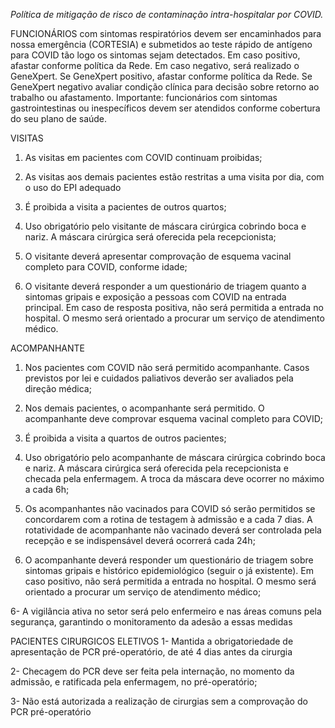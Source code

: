 *Política de mitigação de risco de contaminação intra-hospitalar por COVID.*

FUNCIONÁRIOS com sintomas respiratórios devem ser encaminhados para nossa emergência (CORTESIA) e submetidos ao teste rápido de antígeno para COVID tão logo os sintomas sejam detectados. Em caso positivo, afastar conforme política da Rede. 
Em caso negativo, será realizado o GeneXpert.
Se GeneXpert positivo,  afastar conforme política da Rede. Se GeneXpert negativo avaliar condição clínica para decisão sobre retorno ao trabalho ou afastamento. 
Importante: funcionários com sintomas gastrointestinas ou inespecíficos devem ser atendidos conforme cobertura do seu plano de saúde.

VISITAS
1. As visitas em pacientes com COVID continuam proibidas;

2. As visitas aos demais pacientes estão restritas a uma visita por dia, com o uso do EPI adequado

3. É proibida a visita a pacientes de outros quartos;

4. Uso obrigatório pelo visitante de máscara cirúrgica cobrindo boca e nariz. A máscara cirúrgica será oferecida pela recepcionista;

5. O visitante deverá apresentar comprovação de esquema vacinal completo para COVID, conforme idade;

6. O visitante deverá responder a um questionário de triagem quanto a sintomas gripais e exposição a pessoas com COVID na entrada principal. Em caso de resposta positiva, não será permitida a entrada no hospital. O mesmo será orientado a procurar um serviço de atendimento médico.

ACOMPANHANTE
1. Nos pacientes com COVID não será permitido acompanhante. Casos previstos por lei e cuidados paliativos deverão ser avaliados pela direção médica;

2. Nos demais pacientes, o acompanhante será permitido. O acompanhante deve comprovar esquema vacinal completo para COVID;

3. É proibida a visita a quartos de outros pacientes;

4. Uso obrigatório pelo acompanhante de máscara cirúrgica cobrindo boca e nariz. A máscara cirúrgica será oferecida pela recepcionista e checada pela enfermagem. A troca da máscara deve ocorrer no máximo a cada 6h;

4. Os acompanhantes não vacinados para COVID só serão permitidos se concordarem com a rotina de testagem à admissão e a cada 7 dias. A rotatividade de acompanhante não vacinado deverá ser controlada pela recepção e se indispensável deverá ocorrerá cada 24h;

5. O acompanhante deverá responder um questionário de triagem sobre sintomas gripais e histórico epidemiológico (seguir o já existente). Em caso positivo, não será permitida a entrada no hospital. O mesmo será orientado a procurar um serviço de atendimento médico;

6- A vigilância ativa no setor será pelo enfermeiro e nas áreas comuns pela segurança, garantindo o monitoramento da adesão a essas medidas

PACIENTES CIRURGICOS ELETIVOS
1- Mantida a obrigatoriedade de apresentação de PCR pré-operatório, de até 4 dias antes da cirurgia

2- Checagem do PCR deve ser feita pela internação, no momento da admissão, e ratificada pela enfermagem, no pré-operatório;

3- Não está autorizada a realização de cirurgias sem a comprovação do PCR pré-operatório